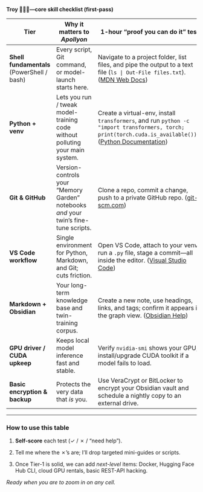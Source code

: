 **Troy 🤝🔑🌟—core skill checklist (first-pass)**

|Tier|Why it matters to _Apollyon_|1-hour “proof you can do it” test|
|---|---|---|
|**Shell fundamentals** (PowerShell / bash)|Every script, Git command, or model-launch starts here.|Navigate to a project folder, list files, and pipe the output to a text file (`ls \| Out-File files.txt`). ([MDN Web Docs](https://developer.mozilla.org/en-US/docs/Learn_web_development/Getting_started/Environment_setup/Command_line?utm_source=chatgpt.com "Command line crash course - Learn web development \| MDN"))|
|**Python + venv**|Lets you run / tweak model-training code without polluting your main system.|Create a virtual-env, install `transformers`, and run `python -c "import transformers, torch; print(torch.cuda.is_available())"`. ([Python Documentation](https://docs.python.org/3/tutorial/venv.html?utm_source=chatgpt.com "12. Virtual Environments and Packages — Python 3.13.5 ..."))|
|**Git & GitHub**|Version-controls your “Memory Garden” notebooks _and_ your twin’s fine-tune scripts.|Clone a repo, commit a change, push to a private GitHub repo. ([git-scm.com](https://git-scm.com/docs/gittutorial?utm_source=chatgpt.com "gittutorial Documentation - Git"))|
|**VS Code workflow**|Single environment for Python, Markdown, and Git; cuts friction.|Open VS Code, attach to your venv, run a `.py` file, stage a commit—all inside the editor. ([Visual Studio Code](https://code.visualstudio.com/docs/introvideos/basics?utm_source=chatgpt.com "Getting started with Visual Studio Code"))|
|**Markdown + Obsidian**|Your long-term knowledge base and twin-training corpus.|Create a new note, use headings, links, and tags; confirm it appears in the graph view. ([Obsidian Help](https://help.obsidian.md/create-note?utm_source=chatgpt.com "Create your first note - Obsidian Help"))|
|**GPU driver / CUDA upkeep**|Keeps local model inference fast and stable.|Verify `nvidia-smi` shows your GPU; install/upgrade CUDA toolkit if a model fails to load.|
|**Basic encryption & backup**|Protects the very data that _is_ you.|Use VeraCrypt or BitLocker to encrypt your Obsidian vault and schedule a nightly copy to an external drive.|

---

### How to use this table

1. **Self-score** each test (✓ / ✗ / “need help”).
    
2. Tell me where the ✗’s are; I’ll drop targeted mini-guides or scripts.
    
3. Once Tier-1 is solid, we can add _next-level_ items: Docker, Hugging Face Hub CLI, cloud GPU rentals, basic REST-API hacking.
    

_Ready when you are to zoom in on any cell._